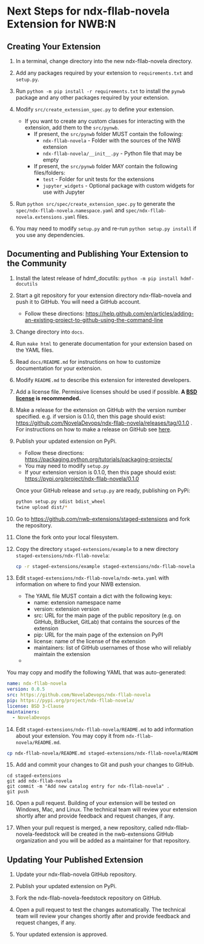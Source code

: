 # Next Steps for ndx-fllab-novela Extension for NWB:N

## Creating Your Extension

1. In a terminal, change directory into the new ndx-fllab-novela directory.

2. Add any packages required by your extension to `requirements.txt` and `setup.py`.

3. Run `python -m pip install -r requirements.txt` to install the `pynwb` package
and any other packages required by your extension.

4. Modify `src/create_extension_spec.py` to define your extension.

    - If you want to create any custom classes for interacting with the extension,
      add them to the `src/pynwb`.
      - If present, the `src/pynwb` folder MUST contain the following:
        - `ndx-fllab-novela` - Folder with the sources of the NWB extension
        - `ndx-fllab-novela/__init__.py` - Python file that may be empty
      - If present, the `src/pynwb` folder MAY contain the following files/folders:
        - `test` - Folder for unit tests for the extensions
        - `jupyter_widgets` - Optional package with custom widgets for use with Jupyter

5. Run `python src/spec/create_extension_spec.py` to generate the
`spec/ndx-fllab-novela.namespace.yaml` and
`spec/ndx-fllab-novela.extensions.yaml` files.

6. You may need to modify `setup.py` and re-run `python setup.py install` if you
use any dependencies.


## Documenting and Publishing Your Extension to the Community

1. Install the latest release of hdmf_docutils: `python -m pip install hdmf-docutils`

2. Start a git repository for your extension directory ndx-fllab-novela
 and push it to GitHub. You will need a GitHub account.
    - Follow these directions:
  https://help.github.com/en/articles/adding-an-existing-project-to-github-using-the-command-line

3. Change directory into `docs`.

4. Run `make html` to generate documentation for your extension based on the YAML files.

5. Read `docs/README.md` for instructions on how to customize documentation for
your extension.

6. Modify `README.md` to describe this extension for interested developers.

7. Add a license file. Permissive licenses should be used if possible. **A [BSD license](https://opensource.org/licenses/BSD-3-Clause) is recommended.**

8. Make a release for the extension on GitHub with the version number specified. e.g. if version is 0.1.0, then this page should exist: https://github.com/NovelaDevops/ndx-fllab-novela/releases/tag/0.1.0 . For instructions on how to make a release on GitHub see [here](https://help.github.com/en/github/administering-a-repository/creating-releases).

9. Publish your updated extension on PyPi.
    - Follow these directions: https://packaging.python.org/tutorials/packaging-projects/
    - You may need to modify `setup.py`
    - If your extension version is 0.1.0, then this page should exist: https://pypi.org/project/ndx-fllab-novela/0.1.0

   Once your GitHub release and ``setup.py`` are ready, publishing on PyPi:
    ```bash
    python setup.py sdist bdist_wheel
    twine upload dist/*
    ```

10. Go to https://github.com/nwb-extensions/staged-extensions and fork the
repository.

11. Clone the fork onto your local filesystem.

12. Copy the directory `staged-extensions/example` to a new directory
`staged-extensions/ndx-fllab-novela`:

    ```bash
    cp -r staged-extensions/example staged-extensions/ndx-fllab-novela
    ```

13. Edit `staged-extensions/ndx-fllab-novela/ndx-meta.yaml`
with information on where to find your NWB extension.
    - The YAML file MUST contain a dict with the following keys:
      - name: extension namespace name
      - version: extension version
      - src: URL for the main page of the public repository (e.g. on GitHub, BitBucket, GitLab) that contains the sources of the extension
      - pip: URL for the main page of the extension on PyPI
      - license: name of the license of the extension
      - maintainers: list of GitHub
      usernames of those who will reliably maintain the extension
    -

  You may copy and modify the following YAML that was auto-generated:
```yaml
name: ndx-fllab-novela
version: 0.0.5
src: https://github.com/NovelaDevops/ndx-fllab-novela
pip: https://pypi.org/project/ndx-fllab-novela/
license: BSD 3-Clause
maintainers:
  - NovelaDevops
```

14. Edit `staged-extensions/ndx-fllab-novela/README.md`
to add information about your extension. You may copy it from
`ndx-fllab-novela/README.md`.

  ```bash
cp ndx-fllab-novela/README.md staged-extensions/ndx-fllab-novela/README.md
```

15. Add and commit your changes to Git and push your changes to GitHub.
```
cd staged-extensions
git add ndx-fllab-novela
git commit -m "Add new catalog entry for ndx-fllab-novela" .
git push
```

16. Open a pull request. Building of your extension will be tested on Windows,
Mac, and Linux. The technical team will review your extension shortly after
and provide feedback and request changes, if any.

17. When your pull request is merged, a new repository, called
ndx-fllab-novela-feedstock will be created in the nwb-extensions
GitHub organization and you will be added as a maintainer for that repository.


## Updating Your Published Extension

1. Update your ndx-fllab-novela GitHub repository.

2. Publish your updated extension on PyPi.

3. Fork the ndx-fllab-novela-feedstock repository on GitHub.

4. Open a pull request to test the changes automatically. The technical team
will review your changes shortly after and provide feedback and request changes,
 if any.

5. Your updated extension is approved.
